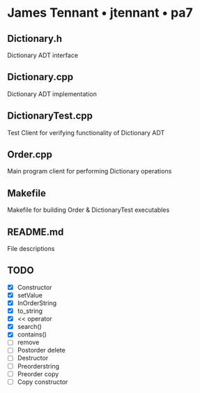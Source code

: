 # James Tennant • jtennant • pa7

## Dictionary.h
Dictionary ADT interface

## Dictionary.cpp
Dictionary ADT implementation

## DictionaryTest.cpp
Test Client for verifying functionality of Dictionary ADT

## Order.cpp
Main program client for performing Dictionary operations

## Makefile
Makefile for building Order & DictionaryTest executables

## README.md
File descriptions

## TODO
- [x] Constructor
- [x] setValue
- [x] InOrderString
- [x] to_string
- [x] << operator
- [x] search()
- [x] contains()
- [ ] remove
- [ ] Postorder delete
- [ ] Destructor
- [ ] Preorderstring
- [ ] Preorder copy
- [ ] Copy constructor